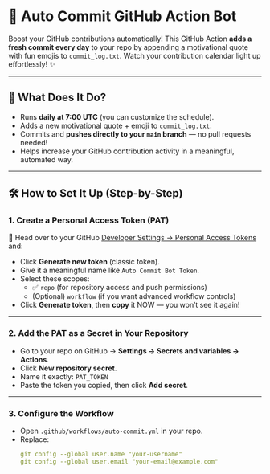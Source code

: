 # 🤖 Auto Commit GitHub Action Bot

Boost your GitHub contributions automatically! This GitHub Action **adds a fresh commit every day** to your repo by appending a motivational quote with fun emojis to `commit_log.txt`. Watch your contribution calendar light up effortlessly! ✨

---

## 🚀 What Does It Do?

- Runs **daily at 7:00 UTC** (you can customize the schedule).  
- Adds a new motivational quote + emoji to `commit_log.txt`.  
- Commits and **pushes directly to your `main` branch** — no pull requests needed!  
- Helps increase your GitHub contribution activity in a meaningful, automated way.

---

## 🛠️ How to Set It Up (Step-by-Step)

### 1. Create a Personal Access Token (PAT)

🔑 Head over to your GitHub [Developer Settings → Personal Access Tokens](https://github.com/settings/tokens) and:

- Click **Generate new token** (classic token).
- Give it a meaningful name like `Auto Commit Bot Token`.
- Select these scopes:
  - ✅ `repo` (for repository access and push permissions)
  - (Optional) `workflow` (if you want advanced workflow controls)
- Click **Generate token**, then **copy** it NOW — you won’t see it again!

---

### 2. Add the PAT as a Secret in Your Repository

- Go to your repo on GitHub → **Settings → Secrets and variables → Actions**.  
- Click **New repository secret**.  
- Name it exactly: `PAT_TOKEN`  
- Paste the token you copied, then click **Add secret**.

---

### 3. Configure the Workflow

- Open `.github/workflows/auto-commit.yml` in your repo.
- Replace:
  ```yaml
  git config --global user.name "your-username"
  git config --global user.email "your-email@example.com"
